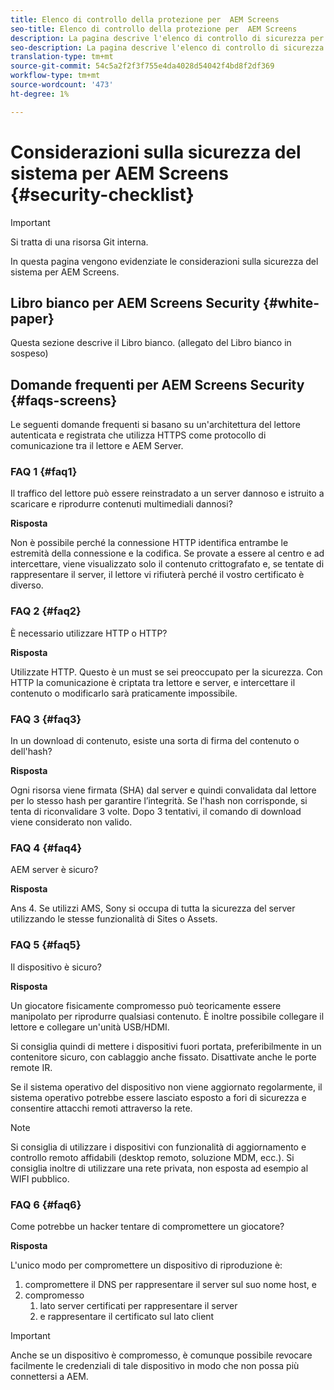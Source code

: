 ```yaml
---
title: Elenco di controllo della protezione per  AEM Screens
seo-title: Elenco di controllo della protezione per  AEM Screens
description: La pagina descrive l'elenco di controllo di sicurezza per  AEM Screens
seo-description: La pagina descrive l'elenco di controllo di sicurezza per  AEM Screens
translation-type: tm+mt
source-git-commit: 54c5a2f2f3f755e4da4028d54042f4bd8f2df369
workflow-type: tm+mt
source-wordcount: '473'
ht-degree: 1%

---
```



# Considerazioni sulla sicurezza del sistema per  AEM Screens {#security-checklist}

>[!IMPORTANT]
>Si tratta di una risorsa Git interna.

In questa pagina vengono evidenziate le considerazioni sulla sicurezza del sistema per  AEM Screens.


## Libro bianco per  AEM Screens Security {#white-paper}

Questa sezione descrive il Libro bianco. (allegato del Libro bianco in sospeso)


## Domande frequenti per  AEM Screens Security {#faqs-screens}

Le seguenti domande frequenti si basano su un&#39;architettura del lettore autenticata e registrata che utilizza HTTPS come protocollo di comunicazione tra il lettore e AEM Server.

### FAQ 1 {#faq1}

Il traffico del lettore può essere reinstradato a un server dannoso e istruito a scaricare e riprodurre contenuti multimediali dannosi?

**Risposta**

Non è possibile perché la connessione HTTP identifica entrambe le estremità della connessione e la codifica. Se provate a essere al centro e ad intercettare, viene visualizzato solo il contenuto crittografato e, se tentate di rappresentare il server, il lettore vi rifiuterà perché il vostro certificato è diverso.


### FAQ 2 {#faq2}

È necessario utilizzare HTTP o HTTP?

**Risposta**

Utilizzate HTTP. Questo è un must se sei preoccupato per la sicurezza. Con HTTP la comunicazione è criptata tra lettore e server, e intercettare il contenuto o modificarlo sarà praticamente impossibile.


### FAQ 3 {#faq3}

In un download di contenuto, esiste una sorta di firma del contenuto o dell&#39;hash?

**Risposta**

Ogni risorsa viene firmata (SHA) dal server e quindi convalidata dal lettore per lo stesso hash per garantire l’integrità.
Se l&#39;hash non corrisponde, si tenta di riconvalidare 3 volte. Dopo 3 tentativi, il comando di download viene considerato non valido.


### FAQ 4 {#faq4}

AEM server è sicuro?

**Risposta**

Ans 4. Se utilizzi AMS, Sony si occupa di tutta la sicurezza del server utilizzando le stesse funzionalità di Sites o Assets.


### FAQ 5 {#faq5}

Il dispositivo è sicuro?

**Risposta**

Un giocatore fisicamente compromesso può teoricamente essere manipolato per riprodurre qualsiasi contenuto. È inoltre possibile collegare il lettore e collegare un&#39;unità USB/HDMI.

Si consiglia quindi di mettere i dispositivi fuori portata, preferibilmente in un contenitore sicuro, con cablaggio anche fissato. Disattivate anche le porte remote IR.

Se il sistema operativo del dispositivo non viene aggiornato regolarmente, il sistema operativo potrebbe essere lasciato esposto a fori di sicurezza e consentire attacchi remoti attraverso la rete.

>[!NOTE]
>
>Si consiglia di utilizzare i dispositivi con funzionalità di aggiornamento e controllo remoto affidabili (desktop remoto, soluzione MDM, ecc.). Si consiglia inoltre di utilizzare una rete privata, non esposta ad esempio al WIFI pubblico.


### FAQ 6 {#faq6}

Come potrebbe un hacker tentare di compromettere un giocatore?

**Risposta**

L&#39;unico modo per compromettere un dispositivo di riproduzione è:

1. compromettere il DNS per rappresentare il server sul suo nome host, e
1. compromesso
   1. lato server certificati per rappresentare il server
   1. e rappresentare il certificato sul lato client

>[!IMPORTANT]
>Anche se un dispositivo è compromesso, è comunque possibile revocare facilmente le credenziali di tale dispositivo in modo che non possa più connettersi a AEM.





